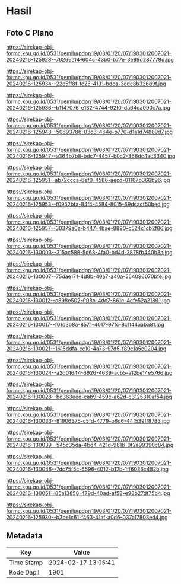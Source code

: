 # Hasil

## Foto C Plano

https://sirekap-obj-formc.kpu.go.id/0531/pemilu/pdpr/19/03/01/20/07/1903012007021-20240216-125928--76266a14-604c-43b0-b77e-3e69d287779d.jpg

https://sirekap-obj-formc.kpu.go.id/0531/pemilu/pdpr/19/03/01/20/07/1903012007021-20240216-125934--22e5ff8f-fc25-4131-bdca-3cdc8b326d9f.jpg

https://sirekap-obj-formc.kpu.go.id/0531/pemilu/pdpr/19/03/01/20/07/1903012007021-20240216-125936--b1147076-e132-4744-92f0-da64da090c7a.jpg

https://sirekap-obj-formc.kpu.go.id/0531/pemilu/pdpr/19/03/01/20/07/1903012007021-20240216-125943--50693786-03c3-464e-b770-d1a1d74889d7.jpg

https://sirekap-obj-formc.kpu.go.id/0531/pemilu/pdpr/19/03/01/20/07/1903012007021-20240216-125947--a364b7b8-bdc7-4457-b0c2-366dc4ac3340.jpg

https://sirekap-obj-formc.kpu.go.id/0531/pemilu/pdpr/19/03/01/20/07/1903012007021-20240216-125951--ab72ccca-6ef0-4586-aecd-01167b366b96.jpg

https://sirekap-obj-formc.kpu.go.id/0531/pemilu/pdpr/19/03/01/20/07/1903012007021-20240216-125953--f0952bfa-84f4-4584-8015-69dcacf50bed.jpg

https://sirekap-obj-formc.kpu.go.id/0531/pemilu/pdpr/19/03/01/20/07/1903012007021-20240216-125957--30379a0a-b447-4bae-8890-c524c1cb2f86.jpg

https://sirekap-obj-formc.kpu.go.id/0531/pemilu/pdpr/19/03/01/20/07/1903012007021-20240216-130003--315ac588-5d68-4fa0-bd4d-2878fb440b3a.jpg

https://sirekap-obj-formc.kpu.go.id/0531/pemilu/pdpr/19/03/01/20/07/1903012007021-20240216-130007--75dae171-4d8b-40a7-a40a-554096070bfe.jpg

https://sirekap-obj-formc.kpu.go.id/0531/pemilu/pdpr/19/03/01/20/07/1903012007021-20240216-130012--c898e502-998c-4dc7-861e-4cfe52a21891.jpg

https://sirekap-obj-formc.kpu.go.id/0531/pemilu/pdpr/19/03/01/20/07/1903012007021-20240216-130017--f01d3b8a-8571-4017-97fc-8c1f44aaba81.jpg

https://sirekap-obj-formc.kpu.go.id/0531/pemilu/pdpr/19/03/01/20/07/1903012007021-20240216-130021--1615ddfa-cc10-4a73-97d5-f89c1a5e0204.jpg

https://sirekap-obj-formc.kpu.go.id/0531/pemilu/pdpr/19/03/01/20/07/1903012007021-20240216-130024--a2d01644-6926-4639-acb5-a12be14e5766.jpg

https://sirekap-obj-formc.kpu.go.id/0531/pemilu/pdpr/19/03/01/20/07/1903012007021-20240216-130028--bd363eed-cab9-459c-a62d-c3125310af54.jpg

https://sirekap-obj-formc.kpu.go.id/0531/pemilu/pdpr/19/03/01/20/07/1903012007021-20240216-130033--81906375-c5fd-4779-b6d6-44f539ff8783.jpg

https://sirekap-obj-formc.kpu.go.id/0531/pemilu/pdpr/19/03/01/20/07/1903012007021-20240216-130039--545c35da-4bd4-421d-9816-0f2a99390c84.jpg

https://sirekap-obj-formc.kpu.go.id/0531/pemilu/pdpr/19/03/01/20/07/1903012007021-20240216-130046--7dc75f5c-6596-4012-b12b-1ff6086c482b.jpg

https://sirekap-obj-formc.kpu.go.id/0531/pemilu/pdpr/19/03/01/20/07/1903012007021-20240216-130051--85a13858-479d-40ad-af58-e98b27df75b4.jpg

https://sirekap-obj-formc.kpu.go.id/0531/pemilu/pdpr/19/03/01/20/07/1903012007021-20240216-125930--b3be1c61-f463-41af-a0d6-037a17803ed4.jpg


## Metadata

| Key        | Value               |
| ---------- | ------------------- |
| Time Stamp | 2024-02-17 13:05:41 |
| Kode Dapil | 1901                |



